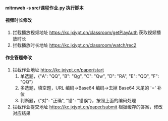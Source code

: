 #### mitmweb -s src/课程作业.py 执行脚本
#### 视频时长修改
1. 拦截播放视频地址 https://kc.jxjypt.cn/classroom/getPlayAuth 获取视频播放时长
2. 拦截播放时长地址 https://kc.jxjypt.cn/classroom/watch/rec2
#### 作业答题修改
1. 拦截作业地址 https://kc.jxjypt.cn/paper/start 
    1. 单选题，{"A": "QQ", "B": "Qg", "C": "Qw", "D": "RA", "E": "QQ", "F": "QQ"}
   2. 多选题，填空题，URL 编码->Base64 编码->去掉 Base64 末尾的 '=' 补位
   3. 判断题，{"对": "正确", "错": "错误"}，按照上面的编码处理
2. 拦截作业提交地址 https://kc.jxjypt.cn/paper/submit
    根据缓存的答案，修改对应结果
